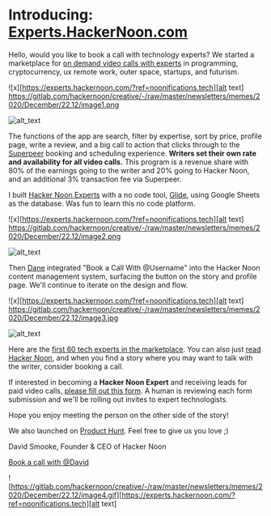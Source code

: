 
# Introducing: [Experts.HackerNoon.com](https://experts.hackernoon.com/?ref=noonifications.tech)

Hello, would you like to book a call with technology experts? We started a marketplace for [on demand video calls with experts](https://experts.hackernoon.com/?ref=hackernoon.com) in programming, cryptocurrency, ux remote work, outer space, startups, and futurism.


![x][https://experts.hackernoon.com/?ref=noonifications.tech][alt text]
https://gitlab.com/hackernoon/creative/-/raw/master/newsletters/memes/2020/December/22.12/image1.png


![alt_text](https://gitlab.com/hackernoon/creative/-/raw/master/newsletters/memes/2020/December/22.12/image1.png "image_tooltip")


The functions of the app are search, filter by expertise, sort by price, profile page, write a review, and a big call to action that clicks through to the [Superpeer](https://superpeer.com/?ref=hackernoon.com) booking and scheduling experience. **Writers set their own rate and availability for all video calls.** This program is a revenue share with 80% of the earnings going to the writer and 20% going to Hacker Noon, and an additional 3% transaction fee via Superpeer.

I built [Hacker Noon Experts](https://experts.hackernoon.com/?ref=hackernoon.com) with a no code tool, [Glide](https://glideapps.com/r/clEMkcNnlfkguQ3wRYqB?ref=hackernoon.com), using Google Sheets as the database. Was fun to learn this no code platform. 


![x][https://experts.hackernoon.com/?ref=noonifications.tech][alt text]
https://gitlab.com/hackernoon/creative/-/raw/master/newsletters/memes/2020/December/22.12/image2.png

![alt_text](https://gitlab.com/hackernoon/creative/-/raw/master/newsletters/memes/2020/December/22.12/image2.jpg "image_tooltip")


Then [Dane](https://hackernoon.com/u/Dane?ref=hackernoon.com) integrated "Book a Call With @Username" into the Hacker Noon content management system, surfacing the button on the story and profile page. We'll continue to iterate on the design and flow.


![x][https://experts.hackernoon.com/?ref=noonifications.tech][alt text]
https://gitlab.com/hackernoon/creative/-/raw/master/newsletters/memes/2020/December/22.12/image3.jpg

![alt_text](https://gitlab.com/hackernoon/creative/-/raw/master/newsletters/memes/2020/December/22.12/image3.jpg "image_tooltip")


Here are the [first 60 tech experts in the marketplace](https://hackernoon.com/book-a-call-with-the-first-60-hacker-noon-experts-xwiw3132?ref=hackernoon.com). You can also just [read Hacker Noon](https://hackernoon.com/tagged/?ref=hackernoon.com), and when you find a story where you may want to talk with the writer, consider booking a call.

If interested in becoming a **Hacker Noon Expert** and receiving leads for paid video calls, [please fill out this form](https://docs.google.com/forms/d/e/1FAIpQLSce_si23Kc8Ydmv27J9Z4f_BdwY5VWczKDGtZBGtUPCsbDW0Q/viewform?ref=hackernoon.com). A human is reviewing each form submission and we'll be rolling out invites to expert technologists.

Hope you enjoy meeting the person on the other side of the story!

We also launched on [Product Hunt](https://www.producthunt.com/posts/tech-expert-video-calls). Feel free to give us you love ;)


David Smooke, 
Founder & CEO of Hacker Noon

[Book a call with @David](https://superpeer.com/smooke)


![https://gitlab.com/hackernoon/creative/-/raw/master/newsletters/memes/2020/December/22.12/image4.gif][https://experts.hackernoon.com/?ref=noonifications.tech][alt text]
